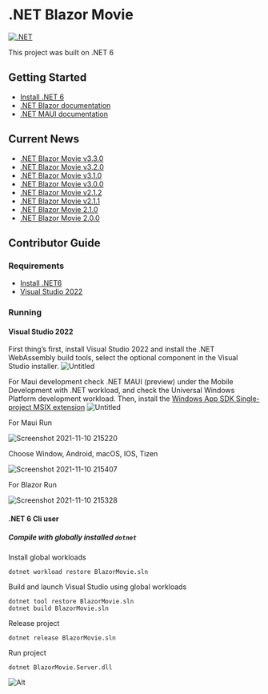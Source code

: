 # .NET Blazor Movie

[![.NET](https://github.com/Thuyen21/Blazor-Movie-/actions/workflows/dotnet.yml/badge.svg?branch=main)](https://github.com/Thuyen21/Blazor-Movie-/actions/workflows/dotnet.yml)

This project was built on .NET 6

## Getting Started

- [Install .NET 6](https://dotnet.microsoft.com/download/dotnet/6.0/)
- [.NET Blazor documentation](https://docs.microsoft.com/en-us/aspnet/core/blazor/?view=aspnetcore-6.0/)
- [.NET MAUI documentation](https://docs.microsoft.com/dotnet/maui)

## Current News

- [.NET Blazor Movie v3.3.0](https://github.com/Thuyen21/Blazor-Movie/releases/tag/v3.3.0)
- [.NET Blazor Movie v3.2.0](https://github.com/Thuyen21/Blazor-Movie/releases/tag/v3.2)
- [.NET Blazor Movie v3.1.0](https://github.com/Thuyen21/Blazor-Movie/releases/tag/v3.1)
- [.NET Blazor Movie v3.0.0](https://github.com/Thuyen21/Blazor-Movie/releases/tag/v3.0)
- [.NET Blazor Movie v2.1.2](https://github.com/Thuyen21/Blazor-Movie/releases/tag/v2.1.2)
- [.NET Blazor Movie v2.1.1](https://github.com/Thuyen21/Blazor-Movie/releases/tag/v2.2)
- [.NET Blazor Movie 2.1.0](https://github.com/Thuyen21/Blazor-Movie-/releases/tag/v2.1)
- [.NET Blazor Movie 2.0.0](https://github.com/Thuyen21/Blazor-Movie-/releases/tag/v2.0)

## Contributor Guide

### Requirements

- [Install .NET6](https://dotnet.microsoft.com/download/dotnet/6.0)
- [Visual Studio 2022](https://visualstudio.microsoft.com/downloads/)

### Running

#### Visual Studio 2022

First thing’s first, install Visual Studio 2022 and install the .NET WebAssembly build tools, select the optional component in the Visual Studio installer.
![Untitled](https://user-images.githubusercontent.com/65522631/141151945-2180827c-a9d7-4cdb-976c-e94ae05ae391.png)

For Maui development check .NET MAUI (preview) under the Mobile Development with .NET workload, and check the Universal Windows Platform development workload. Then, install the [Windows App SDK Single-project MSIX extension](https://marketplace.visualstudio.com/items?itemName=ProjectReunion.MicrosoftSingleProjectMSIXPackagingToolsDev17)
![Untitled](https://user-images.githubusercontent.com/65522631/141134629-db279f1b-510c-4739-8fac-0a0ab38247fb.png)

For Maui Run

![Screenshot 2021-11-10 215220](https://user-images.githubusercontent.com/65522631/141135723-4ae08096-20cb-47f8-b85f-8a0f43cf3933.png)

Choose Window, Android, macOS, IOS, Tizen

![Screenshot 2021-11-10 215407](https://user-images.githubusercontent.com/65522631/141136014-5b7d58d4-b354-41ca-85af-2a1a7def3d56.png)

For Blazor Run

![Screenshot 2021-11-10 215328](https://user-images.githubusercontent.com/65522631/141135873-7ecd3d4b-a51c-497f-b053-f3bde979e48d.png)

#### .NET 6 Cli user

##### Compile with globally installed `dotnet`

Install global workloads

```dotnetcli
dotnet workload restore BlazorMovie.sln
```

Build and launch Visual Studio using global workloads

```dotnetcli
dotnet tool restore BlazorMovie.sln
dotnet build BlazorMovie.sln
```

Release project

```dotnetcli
dotnet release BlazorMovie.sln
```

Run project

```dotnetcli
dotnet BlazorMovie.Server.dll
```

![Alt](https://repobeats.axiom.co/api/embed/def3589590e0d9a320ec6c0ae6f338eb11a0a2a9.svg "Repobeats analytics image")
